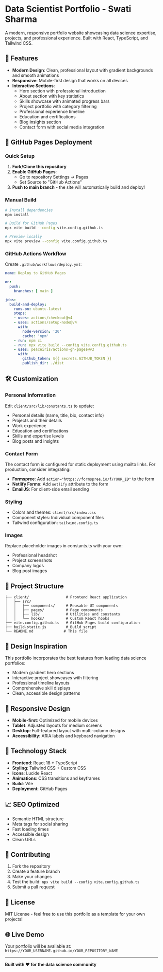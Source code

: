 # Data Scientist Portfolio - Swati Sharma

A modern, responsive portfolio website showcasing data science expertise, projects, and professional experience. Built with React, TypeScript, and Tailwind CSS.

## 🌟 Features

- **Modern Design**: Clean, professional layout with gradient backgrounds and smooth animations
- **Responsive**: Mobile-first design that works on all devices
- **Interactive Sections**:
  - Hero section with professional introduction
  - About section with key statistics
  - Skills showcase with animated progress bars
  - Project portfolio with category filtering
  - Professional experience timeline
  - Education and certifications
  - Blog insights section
  - Contact form with social media integration

## 🚀 GitHub Pages Deployment

### Quick Setup

1. **Fork/Clone this repository**
2. **Enable GitHub Pages**:
   - Go to repository Settings → Pages
   - Set Source to "GitHub Actions"
3. **Push to main branch** - the site will automatically build and deploy!

### Manual Build

```bash
# Install dependencies
npm install

# Build for GitHub Pages
npx vite build --config vite.config.github.ts

# Preview locally
npx vite preview --config vite.config.github.ts
```

### GitHub Actions Workflow

Create `.github/workflows/deploy.yml`:

```yaml
name: Deploy to GitHub Pages

on:
  push:
    branches: [ main ]

jobs:
  build-and-deploy:
    runs-on: ubuntu-latest
    steps:
    - uses: actions/checkout@v4
    - uses: actions/setup-node@v4
      with:
        node-version: '20'
        cache: 'npm'
    - run: npm ci
    - run: npx vite build --config vite.config.github.ts
    - uses: peaceiris/actions-gh-pages@v3
      with:
        github_token: ${{ secrets.GITHUB_TOKEN }}
        publish_dir: ./dist
```

## 🛠️ Customization

### Personal Information

Edit `client/src/lib/constants.ts` to update:
- Personal details (name, title, bio, contact info)
- Projects and their details
- Work experience
- Education and certifications
- Skills and expertise levels
- Blog posts and insights

### Contact Form

The contact form is configured for static deployment using mailto links. For production, consider integrating:
- **Formspree**: Add `action="https://formspree.io/f/YOUR_ID"` to the form
- **Netlify Forms**: Add `netlify` attribute to the form
- **EmailJS**: For client-side email sending

### Styling

- Colors and themes: `client/src/index.css`
- Component styles: Individual component files
- Tailwind configuration: `tailwind.config.ts`

### Images

Replace placeholder images in constants.ts with your own:
- Professional headshot
- Project screenshots
- Company logos
- Blog post images

## 📁 Project Structure

```
├── client/                 # Frontend React application
│   ├── src/
│   │   ├── components/     # Reusable UI components
│   │   ├── pages/          # Page components
│   │   ├── lib/            # Utilities and constants
│   │   └── hooks/          # Custom React hooks
├── vite.config.github.ts   # GitHub Pages build configuration
├── build-static.js         # Build script
└── README.md              # This file
```

## 🎨 Design Inspiration

This portfolio incorporates the best features from leading data science portfolios:
- Modern gradient hero sections
- Interactive project showcases with filtering
- Professional timeline layouts
- Comprehensive skill displays
- Clean, accessible design patterns

## 📱 Responsive Design

- **Mobile-first**: Optimized for mobile devices
- **Tablet**: Adjusted layouts for medium screens
- **Desktop**: Full-featured layout with multi-column designs
- **Accessibility**: ARIA labels and keyboard navigation

## 🔧 Technology Stack

- **Frontend**: React 18 + TypeScript
- **Styling**: Tailwind CSS + Custom CSS
- **Icons**: Lucide React
- **Animations**: CSS transitions and keyframes
- **Build**: Vite
- **Deployment**: GitHub Pages

## 📈 SEO Optimized

- Semantic HTML structure
- Meta tags for social sharing
- Fast loading times
- Accessible design
- Clean URLs

## 🤝 Contributing

1. Fork the repository
2. Create a feature branch
3. Make your changes
4. Test the build: `npx vite build --config vite.config.github.ts`
5. Submit a pull request

## 📄 License

MIT License - feel free to use this portfolio as a template for your own projects!

## 🌐 Live Demo

Your portfolio will be available at: `https://YOUR_USERNAME.github.io/YOUR_REPOSITORY_NAME`

---

**Built with ❤️ for the data science community**